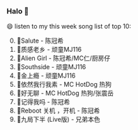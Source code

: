 

### Halo 👋

😄 listen to my this week song list of top 10:

0. 🌈Salute - 陈冠希
1. 🌈质感老乡 - 顽童MJ116
2. 🌈Alien Girl - 陈冠希/MC仁/厨房仔
3. 🌈Southside - 顽童MJ116
4. 🌈金上瘾 - 顽童MJ116
5. 🌈依然我行我素 - MC HotDog 热狗
6. 🌈好无聊 - MC HotDog 热狗/张震岳
7. 🌈记得我吗 - 陈冠希
8. 🌈Reboot 关机 ，开机 - 陈冠希
9. 🌈九局下半 (Live版) - 兄弟本色

